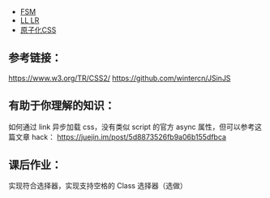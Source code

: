 * [FSM](https://zh.wikipedia.org/wiki/%E6%9C%89%E9%99%90%E7%8A%B6%E6%80%81%E6%9C%BA)
* [LL LR](https://stackoverflow.com/questions/5975741/what-is-the-difference-between-ll-and-lr-parsing)
* [原子化CSS](https://github.com/yued-fe/Y-BP/issues/5)
## 参考链接：
https://www.w3.org/TR/CSS2/
https://github.com/wintercn/JSinJS

## 有助于你理解的知识：
如何通过 link 异步加载 css，没有类似 script 的官方 async 属性，但可以参考这篇文章 hack： https://juejin.im/post/5d8873526fb9a06b155dfbca

## 课后作业：
实现符合选择器，实现支持空格的 Class 选择器（选做）